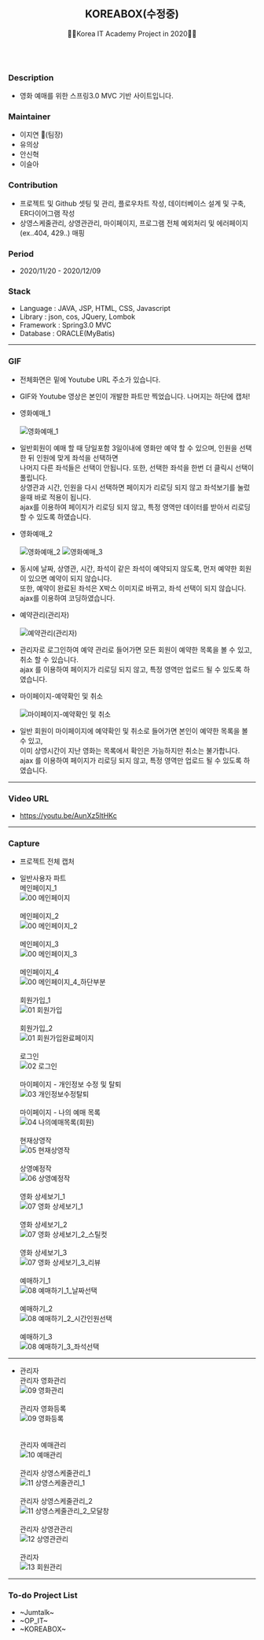 <h2 align="center">KOREABOX(수정중)</h2>
<p align="center">
  🙍‍♂️Korea IT Academy Project in 2020🙍‍♀️
</p>
<br><br>


### Description
* 영화 예매를 위한 스프링3.0 MVC 기반 사이트입니다.

### Maintainer
* 이지연 :crown:(팀장)
* 유의상 
* 안신혁
* 이슬아

### Contribution
* 프로젝트 및 Github 셋팅 및 관리, 플로우차트 작성, 데이터베이스 설계 및 구축, ER다이어그램 작성
* 상영스케줄관리, 상영관관리, 마이페이지, 프로그램 전체 예외처리 및 에러페이지(ex..404, 429..) 매핑

### Period
* 2020/11/20 - 2020/12/09

### Stack
* Language : JAVA, JSP, HTML, CSS, Javascript
* Library : json, cos, JQuery, Lombok
* Framework : Spring3.0 MVC
* Database : ORACLE(MyBatis)

***

### GIF
* 전체화면은 밑에 Youtube URL 주소가 있습니다.
* GIF와 Youtube 영상은 본인이 개발한 파트만 찍었습니다. 나머지는 하단에 캡처!

* 영화예매_1<br><br>
![영화예매_1](https://user-images.githubusercontent.com/73108443/102073791-276d3280-3e47-11eb-82ab-ffaf6fb7ff3f.gif)<br>
 - 일반회원이 예매 할 때 당일포함 3일이내에 영화만 예약 할 수 있으며, 인원을 선택한 뒤 인원에 맞게 좌석을 선택하면 <br>
   나머지 다른 좌석들은 선택이 안됩니다. 또한, 선택한 좌석을 한번 더 클릭시 선택이 풀립니다. <br>
   상영관과 시간, 인원을 다시 선택하면 페이지가 리로딩 되지 않고 좌석보기를 눌렀을때 바로 적용이 됩니다. <br>
   ajax를 이용하여 페이지가 리로딩 되지 않고, 특정 영역만 데이터를 받아서 리로딩 할 수 있도록 하였습니다. <br>

* 영화예매_2<br><br>
![영화예매_2](https://user-images.githubusercontent.com/73108443/102078426-44593400-3e4e-11eb-835e-40d7f9222891.gif)
![영화예매_3](https://user-images.githubusercontent.com/73108443/102078817-e6791c00-3e4e-11eb-8610-350578d48866.gif)
- 동시에 날짜, 상영관, 시간, 좌석이 같은 좌석이 예약되지 않도록, 먼저 예약한 회원이 있으면 예약이 되지 않습니다.<br>
  또한, 예약이 완료된 좌석은 X박스 이미지로 바뀌고, 좌석 선택이 되지 않습니다.<br>
  ajax를 이용하여 코딩하였습니다.

* 예약관리(관리자)<br><br>
![예약관리(관리자)](https://user-images.githubusercontent.com/73108443/102074493-3f918180-3e48-11eb-8bd2-8e4c7d194eda.gif)
- 관리자로 로그인하여 예약 관리로 들어가면 모든 회원이 예약한 목록을 볼 수 있고, 취소 할 수 있습니다.<br>
  ajax 를 이용하여 페이지가 리로딩 되지 않고, 특정 영역만 업로드 될 수 있도록 하였습니다.
* 마이페이지-예약확인 및 취소<br><br>
![마이페이지-예약확인 및 취소](https://user-images.githubusercontent.com/73108443/102075261-597f9400-3e49-11eb-852e-8d73416b26d1.gif)
- 일반 회원이 마이페이지에 예약확인 및 취소로 들어가면 본인이 예약한 목록을 볼 수 있고, <br>
  이미 상영시간이 지난 영화는 목록에서 확인은 가능하지만 취소는 불가합니다.<br>
  ajax 를 이용하여 페이지가 리로딩 되지 않고, 특정 영역만 업로드 될 수 있도록 하였습니다.

***

### Video URL
* https://youtu.be/AunXz5ltHKc

***

### Capture
* 프로젝트 전체 캡처

* 일반사용자 파트
<br>메인페이지_1<br>
![00 메인페이지](https://user-images.githubusercontent.com/58925978/102003396-476afc00-3d4a-11eb-8331-ea73828d9ca6.PNG)<br>
<br>메인페이지_2<br>
![00 메인페이지_2](https://user-images.githubusercontent.com/58925978/102003401-64073400-3d4a-11eb-9bce-cd24df0aa5b3.PNG)<br>
<br>메인페이지_3<br>
![00 메인페이지_3](https://user-images.githubusercontent.com/58925978/102003402-69647e80-3d4a-11eb-9eb2-0dec4fb3ff4c.PNG)<br>
<br>메인페이지_4<br>
![00 메인페이지_4_하단부분](https://user-images.githubusercontent.com/58925978/102003403-708b8c80-3d4a-11eb-87c7-bb2c88dcee2f.PNG)<br>
<br>회원가입_1<br>
![01 회원가입](https://user-images.githubusercontent.com/58925978/102003405-75504080-3d4a-11eb-93cd-718790cbe606.PNG)<br>
<br>회원가입_2<br>
![01 회원가입완료페이지](https://user-images.githubusercontent.com/58925978/102003408-7a14f480-3d4a-11eb-8ebb-05e44fa3c217.PNG)<br>
<br>로그인<br>
![02 로그인](https://user-images.githubusercontent.com/58925978/102003409-7da87b80-3d4a-11eb-8610-b1e032cda0f4.PNG)<br>
<br>마이페이지 - 개인정보 수정 및 탈퇴<br>
![03 개인정보수정탈퇴](https://user-images.githubusercontent.com/58925978/102003412-813c0280-3d4a-11eb-899a-0df57dc18470.PNG)<br>
<br>마이페이지 - 나의 예매 목록<br>
![04 나의예매목록(회원)](https://user-images.githubusercontent.com/58925978/102003413-8436f300-3d4a-11eb-9d47-8111fa89320d.PNG)<br>
<br>현재상영작<br>
![05 현재상영작](https://user-images.githubusercontent.com/58925978/102003414-88631080-3d4a-11eb-8554-afe0d3e672ea.PNG)<br>
<br>상영예정작<br>
![06 상영예정작](https://user-images.githubusercontent.com/58925978/102003415-8d27c480-3d4a-11eb-9445-7fe15f47c5e6.PNG)<br>
<br>영화 상세보기_1<br>
![07 영화 상세보기_1](https://user-images.githubusercontent.com/58925978/102003416-94e76900-3d4a-11eb-923c-23b801177d27.PNG)<br>
<br>영화 상세보기_2<br>
![07 영화 상세보기_2_스틸컷](https://user-images.githubusercontent.com/58925978/102003417-99138680-3d4a-11eb-9a53-bfbc3a58f0c1.PNG)<br>
<br>영화 상세보기_3<br>
![07 영화 상세보기_3_리뷰](https://user-images.githubusercontent.com/58925978/102003418-9e70d100-3d4a-11eb-9452-fbed12fbf131.PNG)<br>
<br>예매하기_1<br>
![08 예매하기_1_날짜선택](https://user-images.githubusercontent.com/58925978/102003425-a4ff4880-3d4a-11eb-9822-d3676f6ba88b.PNG)<br>
<br>예매하기_2<br>
![08 예매하기_2_시간인원선택](https://user-images.githubusercontent.com/58925978/102003426-aaf52980-3d4a-11eb-88f3-90218d36a2fa.PNG)<br>
<br>예매하기_3<br>
![08 예매하기_3_좌석선택](https://user-images.githubusercontent.com/58925978/102003427-b0527400-3d4a-11eb-81d6-d53e3d2e510f.PNG)<br>

<hr>

* 관리자
<br>관리자 영화관리<br>
![09 영화관리](https://user-images.githubusercontent.com/58925978/102003430-bc3e3600-3d4a-11eb-9be2-5095ecdfffad.PNG)<br>
<br>관리자 영화등록<br>
![09 영화등록](https://user-images.githubusercontent.com/58925978/102003431-bd6f6300-3d4a-11eb-8aa4-0b6eaed3d113.PNG)<br><br>
<br>관리자 예매관리<br>
![10 예매관리](https://user-images.githubusercontent.com/58925978/102003433-c4967100-3d4a-11eb-9aa9-c08092bf0660.PNG)<br>
<br>관리자 상영스케줄관리_1<br>
![11 상영스케줄관리_1](https://user-images.githubusercontent.com/58925978/102003435-c5c79e00-3d4a-11eb-801b-4acda02d096d.PNG)<br>
<br>관리자 상영스케줄관리_2<br>
![11 상영스케줄관리_2_모달창](https://user-images.githubusercontent.com/58925978/102003436-c5c79e00-3d4a-11eb-884a-25b43cac337f.PNG)<br>
<br>관리자 상영관관리<br>
![12 상영관관리](https://user-images.githubusercontent.com/58925978/102003437-c6603480-3d4a-11eb-94ab-6df46a15421d.PNG)<br>
<br>관리자 <br>
![13 회원관리](https://user-images.githubusercontent.com/58925978/102003438-c6603480-3d4a-11eb-8787-efff7385d576.PNG)<br>


***

### To-do Project List
* ~Jumtalk~
* ~OP_IT~
* ~KOREABOX~

